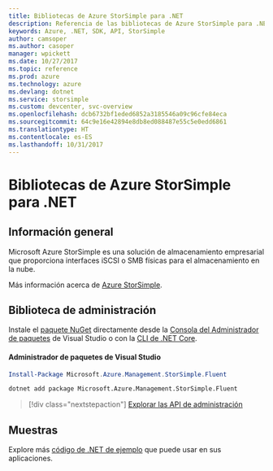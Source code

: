 ```yaml
---
title: Bibliotecas de Azure StorSimple para .NET
description: Referencia de las bibliotecas de Azure StorSimple para .NET
keywords: Azure, .NET, SDK, API, StorSimple
author: camsoper
ms.author: casoper
manager: wpickett
ms.date: 10/27/2017
ms.topic: reference
ms.prod: azure
ms.technology: azure
ms.devlang: dotnet
ms.service: storsimple
ms.custom: devcenter, svc-overview
ms.openlocfilehash: dcb6732bf1eded6852a3185546a09c96cfe84eca
ms.sourcegitcommit: 64c9e16e42894e8db8ed088487e55c5e0edd6861
ms.translationtype: HT
ms.contentlocale: es-ES
ms.lasthandoff: 10/31/2017
---
```

# <a name="azure-storsimple-libraries-for-net"></a>Bibliotecas de Azure StorSimple para .NET

## <a name="overview"></a>Información general

Microsoft Azure StorSimple es una solución de almacenamiento empresarial que proporciona interfaces iSCSI o SMB físicas para el almacenamiento en la nube. 

Más información acerca de [Azure StorSimple](/azure/storsimple/).    

## <a name="management-library"></a>Biblioteca de administración

Instale el [paquete NuGet](https://www.nuget.org/packages/Microsoft.Azure.Management.StorSimple.Fluent) directamente desde la [Consola del Administrador de paquetes][PackageManager] de Visual Studio o con la [CLI de .NET Core][DotNetCLI].

#### <a name="visual-studio-package-manager"></a>Administrador de paquetes de Visual Studio

```powershell
Install-Package Microsoft.Azure.Management.StorSimple.Fluent
```

```bash
dotnet add package Microsoft.Azure.Management.StorSimple.Fluent
```

> [!div class="nextstepaction"]
> [Explorar las API de administración](/dotnet/api/overview/azure/monitor/management)

## <a name="samples"></a>Muestras

Explore más [código de .NET de ejemplo](https://azure.microsoft.com/resources/samples/?platform=dotnet) que puede usar en sus aplicaciones.

[PackageManager]: https://docs.microsoft.com/nuget/tools/package-manager-console
[DotNetCLI]: https://docs.microsoft.com/dotnet/core/tools/dotnet-add-package